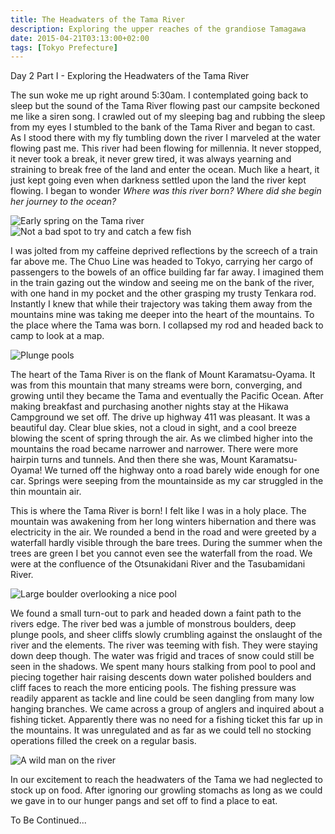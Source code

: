 ```yaml
---
title: The Headwaters of the Tama River
description: Exploring the upper reaches of the grandiose Tamagawa
date: 2015-04-21T03:13:00+02:00
tags: [Tokyo Prefecture]
---
```

<div class="text-lg m-2">
<p class="mb-2 font-semibold">Day 2 Part I - Exploring the Headwaters of the Tama River</p>
<p class="mb-2 mt-2">The sun woke me up right around 5:30am. I contemplated going back to sleep but the sound of the Tama River flowing past our campsite beckoned me like a siren song. I crawled out of my sleeping bag and rubbing the sleep from my eyes I stumbled to the bank of the Tama River and began to cast. As I stood there with my fly tumbling down the river I marveled at the water flowing past me. This river had been flowing for millennia. It never stopped, it never took a break, it never grew tired, it was always yearning and straining to break free of the land and enter the ocean. Much like a heart, it just kept going even when darkness settled upon the land the river kept flowing. I began to wonder <i>Where was this river born? Where did she begin her journey to the ocean? </i></p>

<img class="w-8/12 rounded-lg shadow-lg mx-auto" src="https://fallfish-tenkara-images.s3-us-west-1.amazonaws.com/FfT+-+Headwaters+of+the+Tama+River/Otsunakidani-River_Film-Shooters-Collective.jpg" alt="Early spring on the Tama river" />

<img class="w-8/12 rounded-lg shadow-lg mx-auto" src="https://fallfish-tenkara-images.s3-us-west-1.amazonaws.com/FfT+-+Headwaters+of+the+Tama+River/Otsunakidani-River_Film-Shooters-Collective_Tenkara.jpg" alt="Not a bad spot to try and catch a few fish" />

<p class="mb-2 mt-2">I was jolted from my caffeine deprived reflections by the screech of a train far above me. The Chuo Line was headed to Tokyo, carrying her cargo of passengers to the bowels of an office building far far away. I imagined them in the train gazing out the window and seeing me on the bank of the river, with one hand in my pocket and the other grasping my trusty Tenkara rod. Instantly I knew that while their trajectory was taking them away from the mountains mine was taking me deeper into the heart of the mountains. To the place where the Tama was born. I collapsed my rod and headed back to camp to look at a map.</p>

<img class="w-8/12 rounded-lg shadow-lg mx-auto" src="https://fallfish-tenkara-images.s3-us-west-1.amazonaws.com/FfT+-+Headwaters+of+the+Tama+River/Otsunakidani-River_Tenkara.JPG" alt="Plunge pools" />

<p class="mb-2 mt-2">The heart of the Tama River is on the flank of Mount Karamatsu-Oyama. It was from this mountain that many streams were born, converging, and growing until they became the Tama and eventually the Pacific Ocean. After making breakfast and purchasing another nights stay at the Hikawa Campground we set off. The drive up highway 411 was pleasant. It was a beautiful day. Clear blue skies, not a cloud in sight, and a cool breeze blowing the scent of spring through the air. As we climbed higher into the mountains the road became narrower and narrower. There were more hairpin turns and tunnels. And then there she was, Mount Karamatsu-Oyama! We turned off the highway onto a road barely wide enough for one car. Springs were seeping from the mountainside as my car struggled in the thin mountain air.</p>

<p class="mb-2 mt-2">This is where the Tama River is born! I felt like I was in a holy place. The mountain was awakening from her long winters hibernation and there was electricity in the air. We rounded a bend in the road and were greeted by a waterfall hardly visible through the bare trees. During the summer when the trees are green I bet you cannot even see the waterfall from the road. We were at the confluence of the Otsunakidani River and the Tasubamidani River.</p>

<img class="w-8/12 rounded-lg shadow-lg mx-auto" src="https://fallfish-tenkara-images.s3-us-west-1.amazonaws.com/FfT+-+Headwaters+of+the+Tama+River/Plunge-Pool_Tenkara_Otsunakidani-River.JPG" alt="Large boulder overlooking a nice pool" />

<p class="mb-2 mt-2">We found a small turn-out to park and headed down a faint path to the rivers edge. The river bed was a jumble of monstrous boulders, deep plunge pools, and sheer cliffs slowly crumbling against the onslaught of the river and the elements. The river was teeming with fish. They were staying down deep though. The water was frigid and traces of snow could still be seen in the shadows. We spent many hours stalking from pool to pool and piecing together hair raising descents down water polished boulders and cliff faces to reach the more enticing pools. The fishing pressure was readily apparent as tackle and line could be seen dangling from many low hanging branches. We came across a group of anglers and inquired about a fishing ticket. Apparently there was no need for a fishing ticket this far up in the mountains. It was unregulated and as far as we could tell no stocking operations filled the creek on a regular basis.</p>

<img class="w-8/12 rounded-lg shadow-lg mx-auto" src="https://fallfish-tenkara-images.s3-us-west-1.amazonaws.com/FfT+-+Headwaters+of+the+Tama+River/Otsunakidani-River_Tenkara_Yamame_Fishing.JPG" alt="A wild man on the river" />

<p class="mb-2 mt-2">In our excitement to reach the headwaters of the Tama we had neglected to stock up on food. After ignoring our growling stomachs as long as we could we gave in to our hunger pangs and set off to find a place to eat. </p>

<p class="mt-2 font-semibold">To Be Continued...</p>

</div>